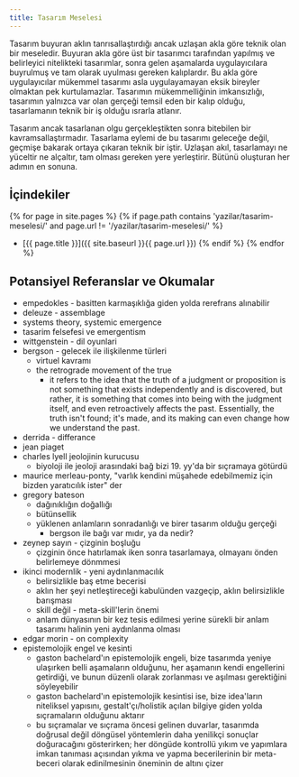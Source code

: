 ```yaml
---
title: Tasarım Meselesi
---
```


Tasarım buyuran aklın tanrısallaştırdığı ancak uzlaşan akla göre teknik olan bir
meseledir. Buyuran akla göre üst bir tasarımcı tarafından yapılmış ve
belirleyici nitelikteki tasarımlar, sonra gelen aşamalarda uygulayıcılara
buyrulmuş ve tam olarak uyulması gereken kalıplardır. Bu akla göre uygulayıcılar
mükemmel tasarımı asla uygulayamayan eksik bireyler olmaktan pek kurtulamazlar.
Tasarımın mükemmelliğinin imkansızlığı, tasarımın yalnızca var olan gerçeği
temsil eden bir kalıp olduğu, tasarlamanın teknik bir iş olduğu ısrarla atlanır.

Tasarım ancak tasarlanan olgu gerçekleştikten sonra bitebilen bir
kavramsallaştırmadır. Tasarlama eylemi de bu tasarımı geleceğe değil, geçmişe
bakarak ortaya çıkaran teknik bir iştir. Uzlaşan akıl, tasarlamayı ne yüceltir
ne alçaltır, tam olması gereken yere yerleştirir. Bütünü oluşturan her adımın en
sonuna.

## İçindekiler

{% for page in site.pages %}
  {% if page.path contains 'yazilar/tasarim-meselesi/' and page.url != '/yazilar/tasarim-meselesi/' %}
  - [{{ page.title }}]({{ site.baseurl }}{{ page.url }})
  {% endif %}
{% endfor %}

## Potansiyel Referanslar ve Okumalar

- empedokles - basitten karmaşıklığa giden yolda rerefrans alınabilir
- deleuze - assemblage
- systems theory, systemic emergence
- tasarim felsefesi ve emergentism
- wittgenstein - dil oyunlari
- bergson - gelecek ile ilişkilenme türleri
  - virtuel kavramı
  - the retrograde movement of the true
    - it refers to the idea that the truth of a judgment or proposition is not
      something that exists independently and is discovered, but rather, it is
      something that comes into being with the judgment itself, and even
      retroactively affects the past. Essentially, the truth isn't found; it's
      made, and its making can even change how we understand the past.
- derrida - differance
- jean piaget
- charles lyell jeolojinin kurucusu
  - biyoloji ile jeoloji arasındaki bağ bizi 19. yy'da bir sıçramaya götürdü
- maurice merleau-ponty, "varlık kendini müşahede edebilmemiz için bizden
  yaratıcılık ister" der
- gregory bateson
  - dağınıklığın doğallığı
  - bütünsellik
  - yüklenen anlamların sonradanlığı ve birer tasarım olduğu gerçeği
    - bergson ile bağı var mıdır, ya da nedir?
- zeynep sayın - çizginin boşluğu
  - çizginin önce hatırlamak iken sonra tasarlamaya, olmayanı önden
    belirlemeye dönmmesi
- ikinci modernlik - yeni aydınlanmacılık
  - belirsizlikle baş etme becerisi
  - aklın her şeyi netleştireceği kabulünden vazgeçip, aklın belirsizlikle
    barışması
  - skill değil - meta-skill'lerin önemi
  - anlam dünyasının bir kez tesis edilmesi yerine sürekli bir anlam tasarımı
    halinin yeni aydınlanma olması
- edgar morin - on complexity
- epistemolojik engel ve kesinti
  - gaston bachelard'ın epistemolojik engeli, bize tasarımda yeniye ulaşırken
    belli aşamaların olduğunu, her aşamanın kendi engellerini getirdiği, ve
    bunun düzenli olarak zorlanması ve aşılması gerektiğini söyleyebilir
  - gaston bachelard'ın epistemolojik kesintisi ise, bize idea'ların niteliksel
    yapısını, gestalt'çı/holistik açılan bilgiye giden yolda sıçramaların
    olduğunu aktarır
  - bu sıçramalar ve sıçrama öncesi gelinen duvarlar, tasarımda doğrusal değil
    döngüsel yöntemlerin daha yenilikçi sonuçlar doğuracağını gösterirken; her
    döngüde kontrollü yıkım ve yapımlara imkan tanıması açısından yıkma ve yapma
    becerilerinin bir meta-beceri olarak edinilmesinin öneminin de altını çizer
